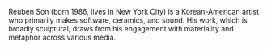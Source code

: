 Reuben Son (born 1986, lives in New York City) is a Korean-American artist who primarily makes software, ceramics, and sound. 
His work, which is broadly sculptural, draws from his engagement with materiality and metaphor across various media.
<!-- He is a longtime collaborator with Eli Keszler, whom he has worked with on installations, performances, and recordings since 2011. -->
